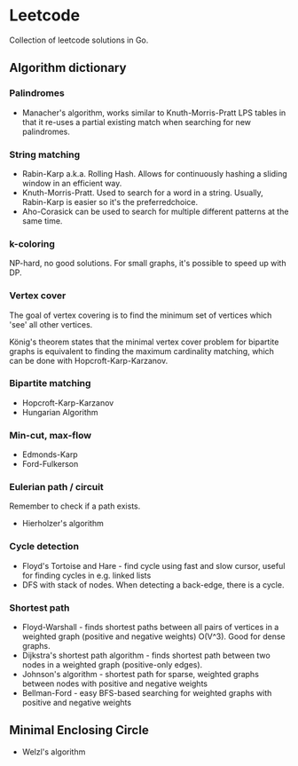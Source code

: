 # Leetcode

Collection of leetcode solutions in Go.

## Algorithm dictionary

### Palindromes

* Manacher's algorithm, works similar to Knuth-Morris-Pratt LPS tables in that
  it re-uses a partial existing match when searching for new palindromes.

### String matching

* Rabin-Karp a.k.a. Rolling Hash. Allows for continuously hashing a sliding 
  window in an efficient way.
* Knuth-Morris-Pratt. Used to search for a word in a string. Usually,
  Rabin-Karp is easier so it's the preferredchoice.
* Aho-Corasick can be used to search for multiple different patterns at the same
  time.

### k-coloring

NP-hard, no good solutions. For small graphs, it's possible to speed up with DP.

### Vertex cover

The goal of vertex covering is to find the minimum set of vertices which 'see'
all other vertices.

König's theorem states that the minimal vertex cover problem for bipartite
graphs is equivalent to finding the maximum cardinality matching, which can be
done with Hopcroft-Karp-Karzanov.

### Bipartite matching

* Hopcroft-Karp-Karzanov
* Hungarian Algorithm

### Min-cut, max-flow

* Edmonds-Karp
* Ford-Fulkerson

### Eulerian path / circuit

Remember to check if a path exists.

* Hierholzer's algorithm

### Cycle detection

* Floyd's Tortoise and Hare - find cycle using fast and slow cursor, useful for
  finding cycles in e.g. linked lists
* DFS with stack of nodes. When detecting a back-edge, there is a cycle.

### Shortest path

* Floyd-Warshall - finds shortest paths between all pairs of vertices in a
  weighted graph (positive and negative weights) O(V^3). Good for dense graphs.
* Dijkstra's shortest path algorithm - finds shortest path between two nodes in
  a weighted graph (positive-only edges).
* Johnson's algorithm - shortest path for sparse, weighted graphs between nodes
  with positive and negative weights
* Bellman-Ford - easy BFS-based searching for weighted graphs with positive and
  negative weights

## Minimal Enclosing Circle

* Welzl's algorithm
